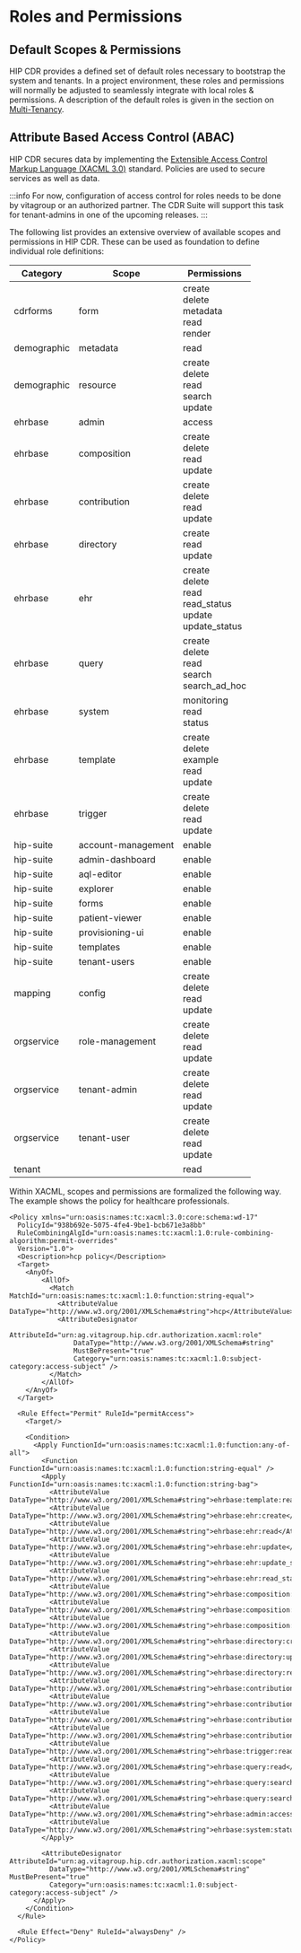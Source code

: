 # Roles and Permissions

## Default Scopes & Permissions

HIP CDR provides a defined set of default roles necessary to bootstrap the system and tenants. In a project environment, these roles and permissions will normally be adjusted to seamlessly integrate with local roles & permissions. A description of the default roles is given in the section on [Multi-Tenancy](multi_tenancy).

## Attribute Based Access Control (ABAC)

HIP CDR secures data by implementing the [Extensible Access Control Markup Language (XACML 3.0)](http://xml.coverpages.org/xacml.html) standard. Policies are used to secure services as well as data. 

:::info
For now, configuration of access control for roles needs to be done by vitagroup or an authorized partner. The CDR Suite will support this task for tenant-admins in one of the upcoming releases.
:::

The following list provides an extensive overview of available scopes and permissions in HIP CDR. These can be used as foundation to define individual role definitions:

| Category    | Scope            | Permissions                                                     |
| ----------- | ---------------- | --------------------------------------------------------------- |
| cdrforms    | form             | create<br/>delete<br/>metadata<br/>read<br/>render              |
| demographic | metadata         | read                                                            |
| demographic | resource         | create<br/>delete<br/>read<br/>search<br/>update                |
| ehrbase     | admin            | access                                                          |
| ehrbase     | composition      | create<br/>delete<br/>read<br/>update                           |
| ehrbase     | contribution     | create<br/>delete<br/>read<br/>update                           |
| ehrbase     | directory        | create<br/>read<br/>update                                      |
| ehrbase     | ehr              | create<br/>delete<br/>read<br/>read_status<br/>update<br/>update_status |
| ehrbase     | query            | create<br/>delete<br/>read<br/>search<br/>search_ad_hoc         |
| ehrbase     | system           | monitoring<br/>read<br/>status                                  |
| ehrbase     | template         | create<br/>delete<br/>example<br/>read<br/>update               |
| ehrbase     | trigger          | create<br/>delete<br/>read<br/>update                           |
| hip-suite   | account-management | enable                                                        |
| hip-suite   | admin-dashboard  | enable                                                          |
| hip-suite   | aql-editor       | enable                                                          |
| hip-suite   | explorer         | enable                                                          |
| hip-suite   | forms            | enable                                                          |
| hip-suite   | patient-viewer   | enable                                                          |
| hip-suite   | provisioning-ui  | enable                                                          |
| hip-suite   | templates        | enable                                                          |
| hip-suite   | tenant-users     | enable                                                          |
| mapping     | config           | create<br/>delete<br/>read<br/>update                           |
| orgservice  | role-management  | create<br/>delete<br/>read<br/>update                           |
| orgservice  | tenant-admin     | create<br/>delete<br/>read<br/>update                           |
| orgservice  | tenant-user      | create<br/>delete<br/>read<br/>update                           |
| tenant      |                  | read                                                            |


Within XACML, scopes and permissions are formalized the following way. The example shows the policy for healthcare professionals.

````
<Policy xmlns="urn:oasis:names:tc:xacml:3.0:core:schema:wd-17"
  PolicyId="938b692e-5075-4fe4-9be1-bcb671e3a8bb"
  RuleCombiningAlgId="urn:oasis:names:tc:xacml:1.0:rule-combining-algorithm:permit-overrides"
  Version="1.0">
  <Description>hcp policy</Description>
  <Target>
    <AnyOf>
        <AllOf>
          <Match MatchId="urn:oasis:names:tc:xacml:1.0:function:string-equal">
            <AttributeValue DataType="http://www.w3.org/2001/XMLSchema#string">hcp</AttributeValue>
            <AttributeDesignator
                AttributeId="urn:ag.vitagroup.hip.cdr.authorization.xacml:role"
                DataType="http://www.w3.org/2001/XMLSchema#string"
                MustBePresent="true"
                Category="urn:oasis:names:tc:xacml:1.0:subject-category:access-subject" />
          </Match>
        </AllOf>    
    </AnyOf>
  </Target>

  <Rule Effect="Permit" RuleId="permitAccess">
    <Target/>

    <Condition>
      <Apply FunctionId="urn:oasis:names:tc:xacml:1.0:function:any-of-all">
        <Function FunctionId="urn:oasis:names:tc:xacml:1.0:function:string-equal" />
        <Apply FunctionId="urn:oasis:names:tc:xacml:1.0:function:string-bag">
          <AttributeValue DataType="http://www.w3.org/2001/XMLSchema#string">ehrbase:template:read</AttributeValue>
          <AttributeValue DataType="http://www.w3.org/2001/XMLSchema#string">ehrbase:ehr:create</AttributeValue>
          <AttributeValue DataType="http://www.w3.org/2001/XMLSchema#string">ehrbase:ehr:read</AttributeValue>
          <AttributeValue DataType="http://www.w3.org/2001/XMLSchema#string">ehrbase:ehr:update</AttributeValue>
          <AttributeValue DataType="http://www.w3.org/2001/XMLSchema#string">ehrbase:ehr:update_status</AttributeValue>
          <AttributeValue DataType="http://www.w3.org/2001/XMLSchema#string">ehrbase:ehr:read_status</AttributeValue>
          <AttributeValue DataType="http://www.w3.org/2001/XMLSchema#string">ehrbase:composition:create</AttributeValue>
          <AttributeValue DataType="http://www.w3.org/2001/XMLSchema#string">ehrbase:composition:update</AttributeValue>
          <AttributeValue DataType="http://www.w3.org/2001/XMLSchema#string">ehrbase:composition:read</AttributeValue>
          <AttributeValue DataType="http://www.w3.org/2001/XMLSchema#string">ehrbase:directory:create</AttributeValue>
          <AttributeValue DataType="http://www.w3.org/2001/XMLSchema#string">ehrbase:directory:update</AttributeValue>
          <AttributeValue DataType="http://www.w3.org/2001/XMLSchema#string">ehrbase:directory:read</AttributeValue>
          <AttributeValue DataType="http://www.w3.org/2001/XMLSchema#string">ehrbase:contribution:create</AttributeValue>
          <AttributeValue DataType="http://www.w3.org/2001/XMLSchema#string">ehrbase:contribution:read</AttributeValue>
          <AttributeValue DataType="http://www.w3.org/2001/XMLSchema#string">ehrbase:contribution:update</AttributeValue>
          <AttributeValue DataType="http://www.w3.org/2001/XMLSchema#string">ehrbase:contribution:delete</AttributeValue>
          <AttributeValue DataType="http://www.w3.org/2001/XMLSchema#string">ehrbase:trigger:read</AttributeValue>
          <AttributeValue DataType="http://www.w3.org/2001/XMLSchema#string">ehrbase:query:read</AttributeValue>
          <AttributeValue DataType="http://www.w3.org/2001/XMLSchema#string">ehrbase:query:search</AttributeValue>
          <AttributeValue DataType="http://www.w3.org/2001/XMLSchema#string">ehrbase:query:search_ad_hoc</AttributeValue>
          <AttributeValue DataType="http://www.w3.org/2001/XMLSchema#string">ehrbase:admin:access</AttributeValue>
          <AttributeValue DataType="http://www.w3.org/2001/XMLSchema#string">ehrbase:system:status</AttributeValue>
        </Apply>

        <AttributeDesignator AttributeId="urn:ag.vitagroup.hip.cdr.authorization.xacml:scope"
          DataType="http://www.w3.org/2001/XMLSchema#string" MustBePresent="true"
          Category="urn:oasis:names:tc:xacml:1.0:subject-category:access-subject" />
      </Apply>
    </Condition>
  </Rule>

  <Rule Effect="Deny" RuleId="alwaysDeny" />
</Policy>
````

